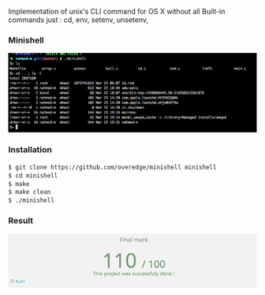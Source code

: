 Implementation of unix's CLI command for OS X without all Built-in commands just :
cd,
env,
setenv,
unsetenv,

### Minishell 
![Image of ft_ls](https://github.com/overedge/minishell/blob/master/cli.png)
### Installation

```sh
$ git clone https://github.com/overedge/minishell minishell
$ cd minishell
$ make
$ make clean
$ ./minishell
```
### Result 
![Image of Result](https://github.com/overedge/minishell/blob/master/result.png)

